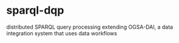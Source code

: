 sparql-dqp
==========

distributed SPARQL query processing extending OGSA-DAI, a data integration system that uses data workflows

